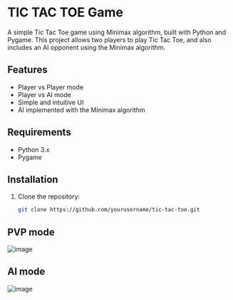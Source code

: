 # TIC TAC TOE Game
A simple Tic Tac Toe game using Minimax algorithm, built with Python and Pygame. This project allows two players to play Tic Tac Toe, and also includes an AI opponent using the Minimax algorithm.

## Features

- Player vs Player mode
- Player vs AI mode
- Simple and intuitive UI
- AI implemented with the Minimax algorithm

## Requirements

- Python 3.x
- Pygame

## Installation

1. Clone the repository:
   ```bash
   git clone https://github.com/yourusername/tic-tac-toe.git

## PVP mode
![image](https://github.com/ShamyLP/impossible-tictactoe/assets/137077986/129eecb5-06cc-49bc-a016-73e17e2a0371) 
## AI mode
![image](https://github.com/ShamyLP/impossible-tictactoe/assets/137077986/3f30d4a4-dd84-4387-a091-ed9680b51851)
